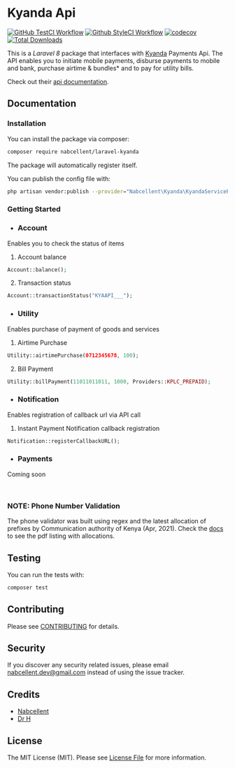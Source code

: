 # Kyanda Api

[![GitHub TestCI Workflow](https://github.com/Nabcellent/laravel-kyanda/actions/workflows/test.yml/badge.svg?branch=master)](https://github.com/Nabcellent/laravel-kyanda/actions/workflows/test.yml)
[![Github StyleCI Workflow](https://github.com/Nabcellent/laravel-kyanda/actions/workflows/styleci.yml/badge.svg?branch=master)](https://github.com/Nabcellent/laravel-kyanda/actions/workflows/styleci.yml)
[![codecov](https://codecov.io/gh/Nabcellent/laravel-kyanda/branch/master/graph/badge.svg?token=6b0d0ba1-c2c6-4077-8c3a-1f567eea88a0)](https://codecov.io/gh/Nabcellent/laravel-kyanda)
[![Total Downloads](https://poser.pugx.org/nabcellent/laravel-kyanda/downloads)](https://packagist.org/packages/nabcellent/laravel-kyanda)

This is a <i>Laravel 8</i> package that interfaces with [Kyanda](https://kyanda.co.ke/) Payments Api.
The API enables you to initiate mobile payments, disburse payments to mobile and bank, purchase airtime & bundles* and to pay for utility bills.

Check out their [api documentation](https://kyanda.co.ke/developer/index.html).

## Documentation

### Installation

You can install the package via composer:

``` bash
composer require nabcellent/laravel-kyanda
```

The package will automatically register itself.

You can publish the config file with:
```bash
php artisan vendor:publish --provider="Nabcellent\Kyanda\KyandaServiceProvider" --tag="kyanda-config"
```

### Getting Started
- ### Account
Enables you to check the status of items

1. Account balance
```php
Account::balance();
```

2. Transaction status
```php
Account::transactionStatus("KYAAPI___");
```


- ### Utility
Enables purchase of payment of goods and services

1. Airtime Purchase
```php
Utility::airtimePurchase(0712345678, 100);
```

2. Bill Payment
```php
Utility::billPayment(11011011011, 1000, Providers::KPLC_PREPAID);
```


- ### Notification
Enables registration of callback url via API call

1. Instant Payment Notification callback registration
```php
Notification::registerCallbackURL();
```

- ### Payments
Coming soon

<br>

### NOTE: Phone Number Validation
The phone validator was built using regex and the latest allocation of prefixes by Communication authority of Kenya (Apr, 2021).
Check the [docs](docs) to see the pdf listing with allocations.

## Testing

You can run the tests with:

```bash
composer test
```

## Contributing

Please see [CONTRIBUTING](CONTRIBUTING.md) for details.

## Security

If you discover any security related issues, please email [nabcellent.dev@gmail.com](mailto:nabcellent.dev@gmail.com) instead of using the issue tracker.

## Credits

- [Nabcellent](https://github.com/nabcellent)
- [Dr H](https://github.com/drh97)

[comment]: <> (- [All Contributors]&#40;../../contributors&#41;)

## License

The MIT License (MIT). Please see [License File](LICENSE.md) for more information.
